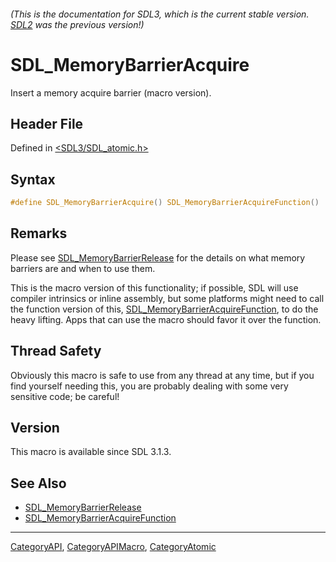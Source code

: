 ###### (This is the documentation for SDL3, which is the current stable version. [SDL2](https://wiki.libsdl.org/SDL2/) was the previous version!)
# SDL_MemoryBarrierAcquire

Insert a memory acquire barrier (macro version).

## Header File

Defined in [<SDL3/SDL_atomic.h>](https://github.com/libsdl-org/SDL/blob/main/include/SDL3/SDL_atomic.h)

## Syntax

```c
#define SDL_MemoryBarrierAcquire() SDL_MemoryBarrierAcquireFunction()
```

## Remarks

Please see [SDL_MemoryBarrierRelease](SDL_MemoryBarrierRelease) for the
details on what memory barriers are and when to use them.

This is the macro version of this functionality; if possible, SDL will use
compiler intrinsics or inline assembly, but some platforms might need to
call the function version of this,
[SDL_MemoryBarrierAcquireFunction](SDL_MemoryBarrierAcquireFunction), to do
the heavy lifting. Apps that can use the macro should favor it over the
function.

## Thread Safety

Obviously this macro is safe to use from any thread at any time, but if you
find yourself needing this, you are probably dealing with some very
sensitive code; be careful!

## Version

This macro is available since SDL 3.1.3.

## See Also

- [SDL_MemoryBarrierRelease](SDL_MemoryBarrierRelease)
- [SDL_MemoryBarrierAcquireFunction](SDL_MemoryBarrierAcquireFunction)

----
[CategoryAPI](CategoryAPI), [CategoryAPIMacro](CategoryAPIMacro), [CategoryAtomic](CategoryAtomic)

